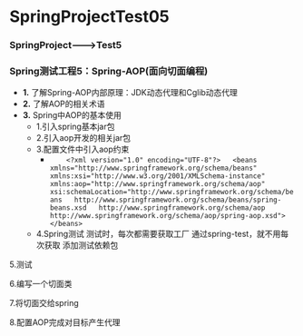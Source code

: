 # SpringProjectTest05  
### SpringProject--->Test5  
### Spring测试工程5：Spring-AOP(面向切面编程)  
* **1.** 了解Spring-AOP内部原理：JDK动态代理和Cglib动态代理   
* **2.** 了解AOP的相关术语  
* **3.** Spring中AOP的基本使用  
  * 1.引入spring基本jar包
  * 2.引入aop开发的相关jar包
  * 3.配置文件中引入aop约束  
  	* `		<?xml version="1.0" encoding="UTF-8"?>  
		<beans xmlns="http://www.springframework.org/schema/beans"  
		       xmlns:xsi="http://www.w3.org/2001/XMLSchema-instance"  
		       xmlns:aop="http://www.springframework.org/schema/aop"  
		       xsi:schemaLocation="http://www.springframework.org/schema/beans  
		        http://www.springframework.org/schema/beans/spring-beans.xsd  
		        http://www.springframework.org/schema/aop  
		        http://www.springframework.org/schema/aop/spring-aop.xsd">  
		</beans> `
  * 4.Spring测试
	测试时，每次都需要获取工厂
	通过spring-test，就不用每次获取
	添加测试依赖包
		
5.测试
	
		
6.编写一个切面类
	
7.将切面交给spring
	
8.配置AOP完成对目标产生代理
	
